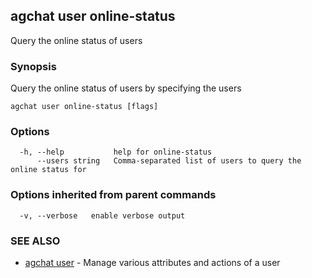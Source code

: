 ## agchat user online-status

Query the online status of users

### Synopsis

Query the online status of users by specifying the users

```
agchat user online-status [flags]
```

### Options

```
  -h, --help           help for online-status
      --users string   Comma-separated list of users to query the online status for
```

### Options inherited from parent commands

```
  -v, --verbose   enable verbose output
```

### SEE ALSO

* [agchat user](agchat_user.md)	 - Manage various attributes and actions of a user

